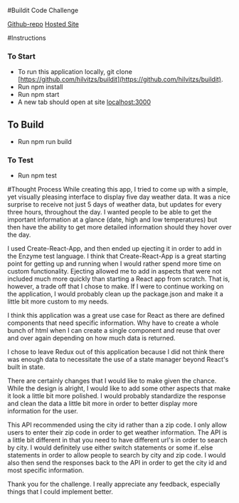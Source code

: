 #Buildit Code Challenge

[Github-repo](https://github.com/hilvitzs/buildit)
[Hosted Site](https://sh-buildit.herokuapp.com/)

#Instructions
### To Start
- To run this application locally, git clone [https://github.com/hilvitzs/buildit](https://github.com/hilvitzs/buildit).
-  Run npm install
-  Run npm start
-  A new tab should open at site [localhost:3000](localhost:3000)


## To Build
- Run npm run build

### To Test
-  Run npm test

#Thought Process
While creating this app, I tried to come up with a simple, yet visually pleasing interface to display five day weather data. It was a nice surprise to receive not just 5 days of weather data, but updates for every three hours, throughout the day. I wanted people to be able to get the important information at a glance (date, high and low temperatures) but then have the ability to get more detailed information should they hover over the day.

I used Create-React-App, and then ended up ejecting it in order to add in the Enzyme test language. I think that Create-React-App is a great starting point for getting up and running when I would rather spend more time on custom functionality. Ejecting allowed me to add in aspects that were not included much more quickly than starting a React app from scratch. That is, however, a trade off that I chose to make. If I were to continue working on the application, I would probably clean up the package.json and make it a little bit more custom to my needs.

I think this application was a great use case for React as there are defined components that need specific information. Why have to create a whole bunch of html when I can create a single component and reuse that over and over again depending on how much data is returned.

I chose to leave Redux out of this application because I did not think there was enough data to necessitate the use of a state manager beyond React's built in state.

There are certainly changes that I would like to make given the chance. While the design is alright, I would like to add some other aspects that make it look a little bit more polished. I would probably standardize the response and clean the data a little bit more in order to better display more information for the user.

This API recommended using the city id rather than a zip code. I only allow users to enter their zip code in order to get weather information. The API is a little bit different in that you need to have different url's in order to search by city. I would definitely use either switch statements or some if..else statements in order to allow people to search by city and zip code. I would also then send the responses back to the API in order to get the city id and most specific information.

Thank you for the challenge. I really appreciate any feedback, especially things that I could implement better.